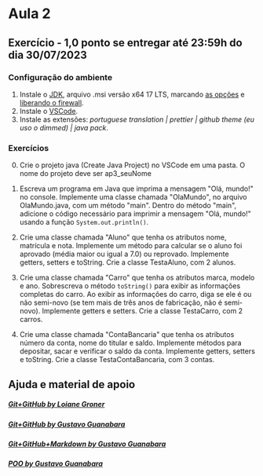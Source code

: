 # Aula 2

## Exercício - 1,0 ponto se entregar até 23:59h do dia 30/07/2023

### Configuração do ambiente

1. Instale o [JDK](https://adoptium.net/temurin/releases/), arquivo .msi versão x64 17 LTS, marcando [as opções](https://drive.google.com/open?id=1BMqLvV0vZPz728qvQq2JVdf9McBGN9PY) e [liberando o firewall](https://drive.google.com/open?id=1BTl2hp2ZlEhAVqhpDfMOC0SY4ztLtMzs).
2. Instale o [VSCode](https://code.visualstudio.com/).
3. Instale as extensões: _portuguese translation | prettier | github theme (eu uso o dimmed) | java pack_.

### Exercícios

0. Crie o projeto java (Create Java Project) no VSCode em uma pasta. O nome do projeto deve ser ap3_seuNome

1. Escreva um programa em Java que imprima a mensagem "Olá, mundo!" no console. Implemente uma classe chamada "OlaMundo", no arquivo OlaMundo.java, com um método "main". Dentro do método "main", adicione o código necessário para imprimir a mensagem "Olá, mundo!" usando a função `System.out.println()`.

2. Crie uma classe chamada "Aluno" que tenha os atributos nome, matrícula e nota. Implemente um método para calcular se o aluno foi aprovado (média maior ou igual a 7.0) ou reprovado. Implemente getters, setters e toString. Crie a classe TestaAluno, com 2 alunos.

3. Crie uma classe chamada "Carro" que tenha os atributos marca, modelo e ano. Sobrescreva o método `toString()` para exibir as informações completas do carro. Ao exibir as informações do carro, diga se ele é ou não semi-novo (se tem mais de três anos de fabricação, não é semi-novo). Implemente getters e setters. Crie a classe TestaCarro, com 2 carros.

4. Crie uma classe chamada "ContaBancaria" que tenha os atributos número da conta, nome do titular e saldo. Implemente métodos para depositar, sacar e verificar o saldo da conta. Implemente getters, setters e toString. Crie a classe TestaContaBancaria, com 3 contas.

## Ajuda e material de apoio

##### [Git+GitHub by Loiane Groner](https://www.youtube.com/watch?v=UMhskLXJuq4)

##### [Git+GitHub by Gustavo Guanabara](https://www.youtube.com/watch?v=xEKo29OWILE&list=PLHz_AreHm4dm7ZULPAmadvNhH6vk9oNZA)

##### [Git+GitHub+Markdown by Gustavo Guanabara](/git_github_gguanabara)

##### [POO by Gustavo Guanabara](https://www.youtube.com/watch?v=KlIL63MeyMY&list=PLHz_AreHm4dkqe2aR0tQK74m8SFe-aGsY)
